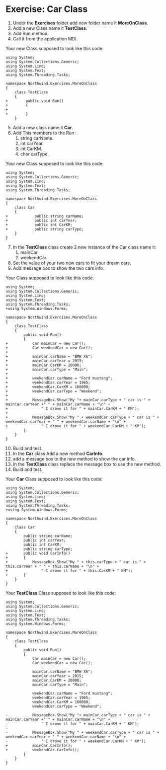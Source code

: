 ﻿# Exercise: Car Class

1. Under the **Exercises** folder add new folder name it **MoreOnClass**.
2. Add a new Class name it **TestClass**.
3. Add Run method.
4. Call it from the application MDI.

Your new Class supposed to look like this code:

```csdiff
using System;
using System.Collections.Generic;
using System.Linq;
using System.Text;
using System.Threading.Tasks;

namespace Northwind.Exercises.MoreOnClass
{
    class TestClass
    {
+        public void Run()
+        {
+
+        }
    }
```

5. Add a new class name it **Car**.
6. Add This members to the Run :
   1. string carName.
   2. int carYear.
   3. int CarKM.
   4. char carType. 
 
Your new Class supposed to look like this code:

```csdiff
using System;
using System.Collections.Generic;
using System.Linq;
using System.Text;
using System.Threading.Tasks;

namespace Northwind.Exercises.MoreOnClass
{
    class Car
    {
+            public string carName;
+            public int carYear;
+            public int CarKM;
+            public string carType;
    }
}
```
7. In the **TestClass** class create 2 new instance of the Car class name it:
   1. mainCar.
   2. weekendCar.
8. Set the value of your two new cars to fit your dream cars.
9. Add message box to show the two cars info.

Your Class supposed to look like this code:

```csdiff
using System;
using System.Collections.Generic;
using System.Linq;
using System.Text;
using System.Threading.Tasks;
+using System.Windows.Forms;

namespace Northwind.Exercises.MoreOnClass
{
    class TestClass
    {
        public void Run()
        {
+           Car mainCar = new Car();
+           Car weekendCar = new Car();
+
+           mainCar.carName = "BMW X6";
+           mainCar.carYear = 2015;
+           mainCar.CarKM = 20000;
+           mainCar.carType = "Main";
+
+           weekendCar.carName = "Ford mustang";
+           weekendCar.carYear = 1965;
+           weekendCar.CarKM = 160000;
+           weekendCar.carType = "Weekend";
+
+           MessageBox.Show("My "+ mainCar.carType + " car is " + mainCar.carYear +" " + mainCar.carName + "\n" +
+               " I drove it for " + mainCar.CarKM + " KM");
+
+           MessageBox.Show("My " + weekendCar.carType + " car is " + weekendCar.carYear + " " + weekendCar.carName + "\n" +
+               " I drove it for " + weekendCar.CarKM + " KM");
        }
    }
}
```
10. Build and test.
11. In the **Car** class Add a new method **CarInfo**.
12. add a message box to the new method to show the car info.
13. In the **TestClass** class replace the message box to use the new method.
14. Build and test.


Your **Car** Class supposed to look like this code:

```csdiff
using System;
using System.Collections.Generic;
using System.Linq;
using System.Text;
using System.Threading.Tasks;
+using System.Windows.Forms;

namespace Northwind.Exercises.MoreOnClass
{
    class Car
    {
        public string carName;
        public int carYear;
        public int CarKM;
        public string carType;
+       public void CarInfo()
+       {
+           MessageBox.Show("My " + this.carType + " car is " + this.carYear + " " + this.carName + "\n" +
+               " I drove it for " + this.CarKM + " KM");
+       }
    }
}
```
Your **TestClass** Class supposed to look like this code:

```csdiff
using System;
using System.Collections.Generic;
using System.Linq;
using System.Text;
using System.Threading.Tasks;
using System.Windows.Forms;

namespace Northwind.Exercises.MoreOnClass
{
    class TestClass
    {
        public void Run()
        {
            Car mainCar = new Car();
            Car weekendCar = new Car();

            mainCar.carName = "BMW X6";
            mainCar.carYear = 2015;
            mainCar.CarKM = 20000;
            mainCar.carType = "Main";

            weekendCar.carName = "Ford mustang";
            weekendCar.carYear = 1965;
            weekendCar.CarKM = 160000;
            weekendCar.carType = "Weekend";

-           MessageBox.Show("My "+ mainCar.carType + " car is " + mainCar.carYear +" " + mainCar.carName + "\n" +
-               " I drove it for " + mainCar.CarKM + " KM");
-
-           MessageBox.Show("My " + weekendCar.carType + " car is " + weekendCar.carYear + " " + weekendCar.carName + "\n" +
-               " I drove it for " + weekendCar.CarKM + " KM");
+           mainCar.CarInfo();
+           weekendCar.CarInfo();
        }
    }
}
```